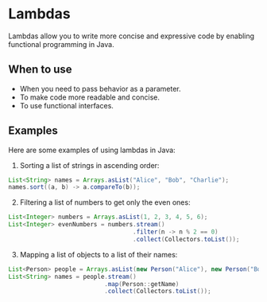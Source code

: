 # Lambdas
Lambdas allow you to write more concise and expressive code by enabling functional programming in Java.

## When to use
- When you need to pass behavior as a parameter.
- To make code more readable and concise.
- To use functional interfaces.

## Examples
Here are some examples of using lambdas in Java:

1. Sorting a list of strings in ascending order:
```java
List<String> names = Arrays.asList("Alice", "Bob", "Charlie");
names.sort((a, b) -> a.compareTo(b));
```

2. Filtering a list of numbers to get only the even ones:
```java
List<Integer> numbers = Arrays.asList(1, 2, 3, 4, 5, 6);
List<Integer> evenNumbers = numbers.stream()
                                   .filter(n -> n % 2 == 0)
                                   .collect(Collectors.toList());
```

3. Mapping a list of objects to a list of their names:
```java
List<Person> people = Arrays.asList(new Person("Alice"), new Person("Bob"), new Person("Charlie"));
List<String> names = people.stream()
                           .map(Person::getName)
                           .collect(Collectors.toList());
```

